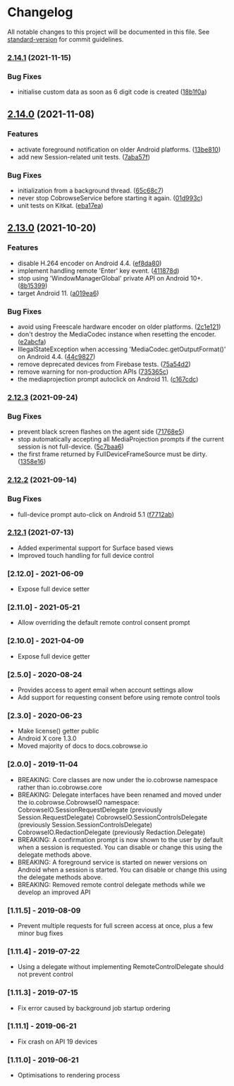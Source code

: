 # Changelog

All notable changes to this project will be documented in this file. See [standard-version](https://github.com/conventional-changelog/standard-version) for commit guidelines.

### [2.14.1](#) (2021-11-15)


### Bug Fixes

* initialise custom data as soon as 6 digit code is created ([18b1f0a](#))

## [2.14.0](#) (2021-11-08)


### Features

* activate foreground notification on older Android platforms. ([13be810](#))
* add new Session-related unit tests. ([7aba57f](#))


### Bug Fixes

* initialization from a background thread. ([65c68c7](#))
* never stop CobrowseService before starting it again. ([01d993c](#))
* unit tests on Kitkat. ([eba17ea](#))

## [2.13.0](#) (2021-10-20)


### Features

* disable H.264 encoder on Android 4.4. ([ef8da80](#))
* implement handling remote 'Enter' key event. ([411878d](#))
* stop using 'WindowManagerGlobal' private API on Android 10+. ([8b15399](#))
* target Android 11. ([a019ea6](#))


### Bug Fixes

* avoid using Freescale hardware encoder on older platforms. ([2c1e121](#))
* don't destroy the MediaCodec instance when resetting the encoder. ([e2abcfa](#))
* IllegalStateException when accessing 'MediaCodec.getOutputFormat()' on Android 4.4. ([44c9827](#))
* remove deprecated devices from Firebase tests. ([75a54d2](#))
* remove warning for non-production APIs ([735365c](#))
* the mediaprojection prompt autoclick on Android 11. ([c167cdc](#))

### [2.12.3](#) (2021-09-24)


### Bug Fixes

* prevent black screen flashes on the agent side ([71768e5](#))
* stop automatically accepting all MediaProjection prompts if the current session is not full-device. ([5c7baa6](#))
* the first frame returned by FullDeviceFrameSource must be dirty. ([1358e16](#))

### [2.12.2](#) (2021-09-14)


### Bug Fixes

* full-device prompt auto-click on Android 5.1 ([f7712ab](#))

### [2.12.1](#) (2021-07-13)
- Added experimental support for Surface based views
- Improved touch handling for full device control

### [2.12.0] - 2021-06-09
- Expose full device setter

### [2.11.0] - 2021-05-21
- Allow overriding the default remote control consent prompt

### [2.10.0] - 2021-04-09
- Expose full device getter

### [2.5.0] - 2020-08-24
- Provides access to agent email when account settings allow
- Add support for requesting consent before using remote control tools

### [2.3.0] - 2020-06-23
- Make license() getter public
- Android X core 1.3.0
- Moved majority of docs to docs.cobrowse.io

### [2.0.0] - 2019-11-04
- BREAKING: Core classes are now under the io.cobrowse namespace rather than io.cobrowse.core
- BREAKING: Delegate interfaces have been renamed and moved under the io.cobrowse.CobrowseIO namespace:
            CobrowseIO.SessionRequestDelegate   (previously Session.RequestDelegate)
            CobrowseIO.SessionControlsDelegate  (previously Session.SessionControlsDelegate)
            CobrowseIO.RedactionDelegate        (previously Redaction.Delegate)
- BREAKING: A confirmation prompt is now shown to the user by default when a session is requested.
            You can disable or change this using the delegate methods above.
- BREAKING: A foreground service is started on newer versions on Android when a session is started.
            You can disable or change this using the delegate methods above.
- BREAKING: Removed remote control delegate methods while we develop an improved API

### [1.11.5] - 2019-08-09
- Prevent multiple requests for full screen access at once, plus a few minor bug fixes

### [1.11.4] - 2019-07-22
- Using a delegate without implementing RemoteControlDelegate should not prevent control

### [1.11.3] - 2019-07-15
- Fix error caused by background job startup ordering

### [1.11.1] - 2019-06-21
- Fix crash on API 19 devices

### [1.11.0] - 2019-06-21
- Optimisations to rendering process
